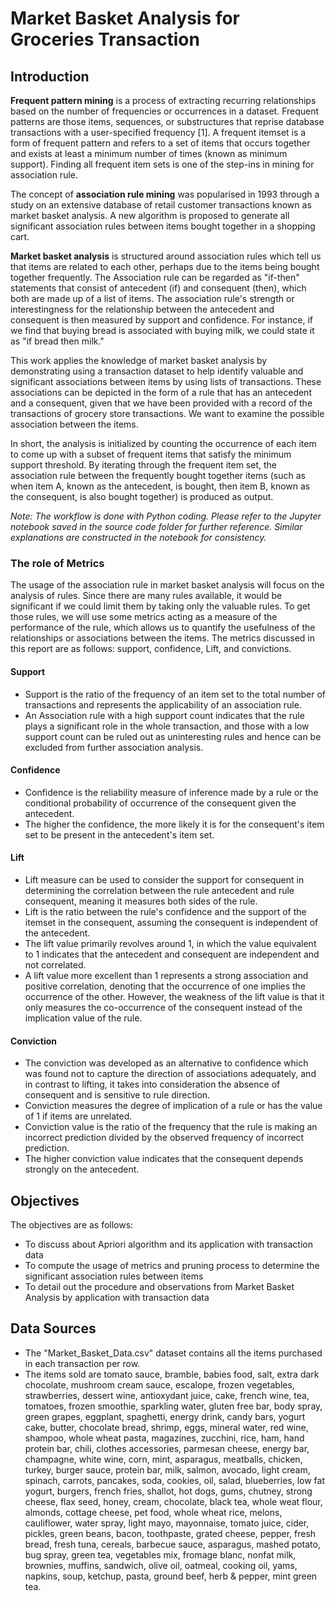 # Market Basket Analysis for Groceries Transaction
## Introduction
**Frequent pattern mining** is a process of extracting recurring relationships based on the number of frequencies or occurrences in a dataset. Frequent patterns are those items, sequences, or substructures that reprise database transactions with a  user-specified frequency [1]. A frequent itemset is a form of frequent pattern and refers to a set of items that occurs together and exists at least a minimum number of times (known as minimum support). Finding all frequent item sets is one of the step-ins in mining for association rule. 

The concept of **association rule mining** was popularised in 1993 through a study on an extensive database of retail customer transactions known as market basket analysis. A new algorithm is proposed to generate all significant association rules between items bought together in a shopping cart.

**Market basket analysis** is structured around association rules which tell us that items are related to each other, perhaps due to the items being bought together frequently. The Association rule can be regarded as "if-then" statements that consist of antecedent (if) and consequent (then), which both are made up of a list of items. The association rule's strength or interestingness for the relationship between the antecedent and consequent is then measured by support and confidence. For instance, if we find that buying bread is associated with buying milk, we could state it as "if bread then milk."

This work applies the knowledge of market basket analysis by demonstrating using a transaction dataset to help identify valuable and significant associations between items by using lists of transactions. These associations can be depicted in the form of a rule that has an antecedent and a consequent, given that we have been provided with a record of the transactions of grocery store transactions. We want to examine the possible association between the items. 

In short, the analysis is initialized by counting the occurrence of each item to come up with a subset of frequent items that satisfy the minimum support threshold. By iterating through the frequent item set, the association rule between the frequently bought together items (such as when item A, known as the antecedent, is bought, then item B, known as the consequent, is also bought together) is produced as output.

*Note: The workflow is done with Python coding. Please refer to the Jupyter notebook saved in the source code folder for further reference. Similar explanations are constructed in the notebook for consistency.*

### The role of Metrics
The usage of the association rule in market basket analysis will focus on the analysis of rules. Since there are many rules available, it would be significant if we could limit them by taking only the valuable rules. To get those rules, we will use some metrics acting as a measure of the performance of the rule, which allows us to quantify the usefulness of the relationships or associations between the items. The metrics discussed in this report are as follows: support, confidence, Lift, and convictions.

#### Support
- Support is the ratio of the frequency of an item set to the total number of transactions and represents the applicability of an association rule. 
- An Association rule with a high support count indicates that the rule plays a significant role in the whole transaction, and those with a low support count can be ruled out as uninteresting rules and hence can be excluded from further association analysis. 

#### Confidence
- Confidence is the reliability measure of inference made by a rule or the conditional probability of occurrence of the consequent given the antecedent. 
- The higher the confidence, the more likely it is for the consequent's item set to be present in the antecedent's item set. 

#### Lift
- Lift measure can be used to consider the support for consequent in determining the correlation between the rule antecedent and rule consequent, meaning it measures both sides of the rule. 
- Lift is the ratio between the rule's confidence and the support of the itemset in the consequent, assuming the consequent is independent of the antecedent. 
- The lift value primarily revolves around 1, in which the value equivalent to 1 indicates that the antecedent and consequent are independent and not correlated. 
- A lift value more excellent than 1 represents a strong association and positive correlation, denoting that the occurrence of one implies the occurrence of the other. However, the weakness of the lift value is that it only measures the co-occurrence of the consequent instead of the implication value of the rule. 

#### Conviction
- The conviction was developed as an alternative to confidence which was found not to capture the direction of associations adequately, and in contrast to lifting, it takes into consideration the absence of consequent and is sensitive to rule direction. 
- Conviction measures the degree of implication of a rule or has the value of 1 if items are unrelated. 
- Conviction value is the ratio of the frequency that the rule is making an incorrect prediction divided by the observed frequency of incorrect prediction. 
- The higher conviction value indicates that the consequent depends strongly on the antecedent.

## Objectives
The objectives are as follows:
-	To discuss about Apriori algorithm and its application with transaction data
-	To compute the usage of metrics and pruning process to determine the significant association rules between items
-	To detail out the procedure and observations from Market Basket Analysis by application with transaction data

## Data Sources
- The "Market_Basket_Data.csv" dataset contains all the items purchased in each transaction per row. 
- The items sold are tomato sauce, bramble, babies food, salt, extra dark chocolate, mushroom cream sauce, escalope, frozen vegetables, strawberries, dessert wine, antioxydant juice, cake, french wine, tea, tomatoes, frozen smoothie, sparkling water, gluten free bar, body spray, green grapes, eggplant, spaghetti, energy drink, candy bars, yogurt cake, butter, chocolate bread, shrimp, eggs, mineral water, red wine, shampoo, whole wheat pasta, magazines, zucchini, rice, ham, hand protein bar, chili, clothes accessories, parmesan cheese, energy bar, champagne, white wine, corn, mint, asparagus, meatballs, chicken, turkey, burger sauce, protein bar, milk, salmon, avocado, light cream, spinach, carrots, pancakes, soda, cookies, oil, salad, blueberries, low fat yogurt, burgers, french fries, shallot, hot dogs, gums, chutney, strong cheese, flax seed, honey, cream, chocolate, black tea, whole weat flour, almonds, cottage cheese, pet food, whole wheat rice, melons, cauliflower, water spray, light mayo, mayonnaise, tomato juice, cider, pickles, green beans, bacon, toothpaste, grated cheese, pepper, fresh bread, fresh tuna, cereals, barbecue sauce,  asparagus, mashed potato, bug spray, green tea, vegetables mix, fromage blanc, nonfat milk, brownies, muffins, sandwich, olive oil, oatmeal, cooking oil, yams, napkins, soup, ketchup, pasta, ground beef, herb & pepper, mint green tea.


